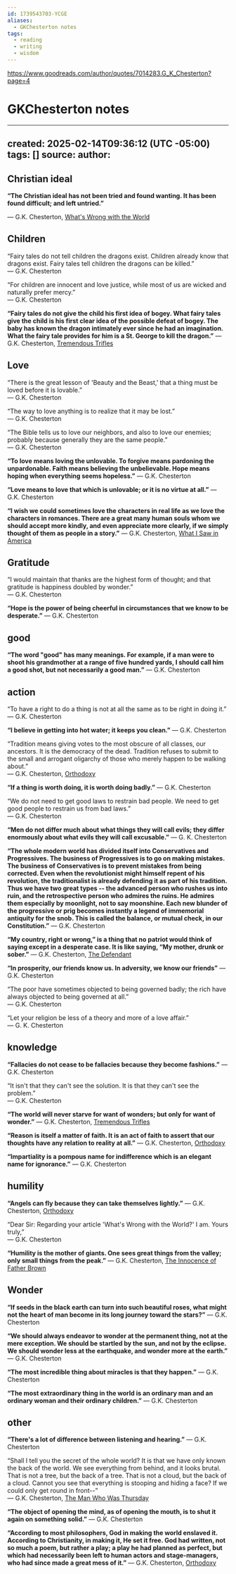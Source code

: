 ```yaml
---
id: 1739543703-YCGE
aliases:
  - GKChesterton notes
tags:
  - reading
  - writing
  - wisdom
---
```


https://www.goodreads.com/author/quotes/7014283.G_K_Chesterton?page=4

# GKChesterton notes
---
created: 2025-02-14T09:36:12 (UTC -05:00)
tags: []
source: 
author: 
---

## Christian ideal
**“The Christian ideal has not been tried and found wanting. It has been found difficult; and left untried.”**  

― G.K. Chesterton, [What's Wrong with the World](https://www.goodreads.com/work/quotes/646052)

## Children
“Fairy tales do not tell children the dragons exist. Children already know that dragons exist. Fairy tales tell children the dragons can be killed.”  
― G.K. Chesterton

“For children are innocent and love justice, while most of us are wicked and naturally prefer mercy.”  
― G.K. Chesterton

**“Fairy tales do not give the child his first idea of bogey. What fairy tales give the child is his first clear idea of the possible defeat of bogey. The baby has known the dragon intimately ever since he had an imagination. What the fairy tale provides for him is a St. George to kill the dragon.”**
― G.K. Chesterton, [Tremendous Trifles](chrome-extension://pcmpcfapbekmbjjkdalcgopdkipoggdi/work/quotes/256529)

## Love
“There is the great lesson of 'Beauty and the Beast,' that a thing must be loved before it is lovable.”  
― G.K. Chesterton

“The way to love anything is to realize that it may be lost.”  
― G.K. Chesterton

“The Bible tells us to love our neighbors, and also to love our enemies; probably because generally they are the same people.”  
― G.K. Chesterton

**“To love means loving the unlovable. To forgive means pardoning the unpardonable. Faith means believing the unbelievable. Hope means hoping when everything seems hopeless.”**
― G.K. Chesterton

**“Love means to love that which is unlovable; or it is no virtue at all.”**
― G.K. Chesterton

**“I wish we could sometimes love the characters in real life as we love the characters in romances. There are a great many human souls whom we should accept more kindly, and even appreciate more clearly, if we simply thought of them as people in a story.”**
― G.K. Chesterton, [What I Saw in America](chrome-extension://pcmpcfapbekmbjjkdalcgopdkipoggdi/work/quotes/1528944)



## Gratitude

“I would maintain that thanks are the highest form of thought; and that gratitude is happiness doubled by wonder.”  
― G.K. Chesterton

**“Hope is the power of being cheerful in circumstances that we know to be desperate.”**
― G.K. Chesterton


## good
**“The word "good" has many meanings. For example, if a man were to shoot his grandmother at a range of five hundred yards, I should call him a good shot, but not necessarily a good man.”**
― G.K. Chesterton


## action

“To have a right to do a thing is not at all the same as to be right in doing it.”  
― G.K. Chesterton

**“I believe in getting into hot water; it keeps you clean.”**
― G.K. Chesterton

“Tradition means giving votes to the most obscure of all classes, our ancestors. It is the democracy of the dead. Tradition refuses to submit to the small and arrogant oligarchy of those who merely happen to be walking about.”  
― G.K. Chesterton, [Orthodoxy](chrome-extension://pcmpcfapbekmbjjkdalcgopdkipoggdi/work/quotes/1807543)

**“If a thing is worth doing, it is worth doing badly.”**
― G.K. Chesterton

“We do not need to get good laws to restrain bad people. We need to get good people to restrain us from bad laws.”  
― G.K. Chesterton

**“Men do not differ much about what things they will call evils; they differ enormously about what evils they will call excusable.”**
― G. K. Chesterton

**“The whole modern world has divided itself into Conservatives and Progressives. The business of Progressives is to go on making mistakes. The business of Conservatives is to prevent mistakes from being corrected. Even when the revolutionist might himself repent of his revolution, the traditionalist is already defending it as part of his tradition. Thus we have two great types -- the advanced person who rushes us into ruin, and the retrospective person who admires the ruins. He admires them especially by moonlight, not to say moonshine. Each new blunder of the progressive or prig becomes instantly a legend of immemorial antiquity for the snob. This is called the balance, or mutual check, in our Constitution.”**
― G.K. Chesterton

**“My country, right or wrong,” is a thing that no patriot would think of saying except in a desperate case. It is like saying, “My mother, drunk or sober.”**
― G.K. Chesterton, [The Defendant](chrome-extension://pcmpcfapbekmbjjkdalcgopdkipoggdi/work/quotes/977633)

**“In prosperity, our friends know us. In adversity, we know our friends”**
― G.K. Chesterton

“The poor have sometimes objected to being governed badly; the rich have always objected to being governed at all.”  
― G.K. Chesterton

“Let your religion be less of a theory and more of a love affair.”  
― G. K. Chesterton

## knowledge
**“Fallacies do not cease to be fallacies because they become fashions.”**
― G.K. Chesterton

“It isn't that they can't see the solution. It is that they can't see the problem.”  
― G.K. Chesterton

**“The world will never starve for want of wonders; but only for want of wonder.”**
― G.K. Chesterton, [Tremendous Trifles](chrome-extension://pcmpcfapbekmbjjkdalcgopdkipoggdi/work/quotes/256529)

**“Reason is itself a matter of faith. It is an act of faith to assert that our thoughts have any relation to reality at all.”**
― G.K. Chesterton, [Orthodoxy](chrome-extension://pcmpcfapbekmbjjkdalcgopdkipoggdi/work/quotes/1807543)

**“Impartiality is a pompous name for indifference which is an elegant name for ignorance.”**
― G.K. Chesterton

## humility
**“Angels can fly because they can take themselves lightly.”**
― G.K. Chesterton, [Orthodoxy](chrome-extension://pcmpcfapbekmbjjkdalcgopdkipoggdi/work/quotes/1807543)

“Dear Sir: Regarding your article 'What's Wrong with the World?' I am. Yours truly,”  
― G.K. Chesterton

**“Humility is the mother of giants. One sees great things from the valley; only small things from the peak.”**
― G.K. Chesterton, [The Innocence of Father Brown](chrome-extension://pcmpcfapbekmbjjkdalcgopdkipoggdi/work/quotes/3300188)
## Wonder

**“If seeds in the black earth can turn into such beautiful roses, what might not the heart of man become in its long journey toward the stars?”**
― G.K. Chesterton

**“We should always endeavor to wonder at the permanent thing, not at the mere exception. We should be startled by the sun, and not by the eclipse. We should wonder less at the earthquake, and wonder more at the earth.”**
― G.K. Chesterton

**“The most incredible thing about miracles is that they happen.”**
― G.K. Chesterton

**“The most extraordinary thing in the world is an ordinary man and an ordinary woman and their ordinary children.”**
― G.K. Chesterton


## other
**“There's a lot of difference between listening and hearing.”**
― G.K. Chesterton

“Shall I tell you the secret of the whole world? It is that we have only known the back of the world. We see everything from behind, and it looks brutal. That is not a tree, but the back of a tree. That is not a cloud, but the back of a cloud. Cannot you see that everything is stooping and hiding a face? If we could only get round in front--”  
― G.K. Chesterton, [The Man Who Was Thursday](chrome-extension://pcmpcfapbekmbjjkdalcgopdkipoggdi/work/quotes/195447)

**“The object of opening the mind, as of opening the mouth, is to shut it again on something solid.”**
― G.K. Chesterton

**“According to most philosophers, God in making the world enslaved it. According to Christianity, in making it, He set it free. God had written, not so much a poem, but rather a play; a play he had planned as perfect, but which had necessarily been left to human actors and stage-managers, who had since made a great mess of it.”**
― G.K. Chesterton, [Orthodoxy](chrome-extension://pcmpcfapbekmbjjkdalcgopdkipoggdi/work/quotes/1807543)



